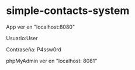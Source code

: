 # simple-contacts-system 

App ver en "localhost:8080"

Usuario:User

Contraseña: P4ssw0rd

phpMyAdmin ver en "localhost: 8081"






